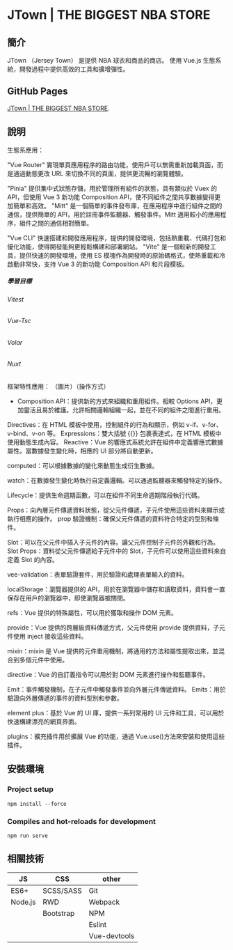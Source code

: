 # JTown | THE BIGGEST NBA STORE

## 簡介

JTown （Jersey Town） 是提供 NBA 球衣和商品的商店。
使用 Vue.js 生態系統，開發過程中提供高效的工具和擴增彈性。

## GitHub Pages

[JTown | THE BIGGEST NBA STORE](https://snowman12320.github.io/hexschool-question/).

## 說明

生態系應用：

"Vue Router" 實現單頁應用程序的路由功能，使用戶可以無需重新加載頁面，而是通過動態更改 URL 來切換不同的頁面，提供更流暢的瀏覽體驗。

"Pinia" 提供集中式狀態存儲，用於管理所有組件的狀態，具有類似於 Vuex 的 API，但使用 Vue 3 新功能 Composition API，使不同組件之間共享數據變得更加簡單和高效。
"Mitt" 是一個簡單的事件發布庫，在應用程序中進行組件之間的通信，提供簡單的 API，用於註冊事件監聽器、觸發事件。Mitt 適用較小的應用程序，組件之間的通信相對簡單。

"Vue CLI" 快速搭建和開發應用程序，提供的開發環境，包括熱重載、代碼打包和優化功能，使得開發能夠更輕鬆構建和部署網站。
"Vite" 是一個較新的開發工具，提供快速的開發環境，使用 ES 模塊作為開發時的原始碼格式，使熱重載和冷啟動非常快，支持 Vue 3 的新功能 Composition API 和片段模板。

##### 學習目標

###### Vitest

###### Vue-Tsc

###### Volar

###### Nuxt

框架特性應用： （圖片）（操作方式）

- Composition API：提供新的方式來組織和重用組件。相較 Options API，更加靈活且易於維護。允許相關邏輯組織一起，並在不同的組件之間進行重用。

Directives：在 HTML 模板中使用，控制組件的行為和顯示，例如 v-if、v-for、v-bind、v-on 等。
Expressions：雙大括號 {{}} 包裹表達式，在 HTML 模板中使用動態生成內容。
Reactive：Vue 的響應式系統允許在組件中定義響應式數據屬性。當數據發生變化時，相應的 UI 部分將自動更新。

computed：可以根據數據的變化來動態生成衍生數據。

watch：在數據發生變化時執行自定義邏輯。可以通過監聽器來觸發特定的操作。

Lifecycle：提供生命週期函數，可以在組件不同生命週期階段執行代碼。

Props：向內層元件傳遞資料狀態，從父元件傳遞，子元件使用這些資料來顯示或執行相應的操作。
prop 驗證機制：確保父元件傳遞的資料符合特定的型別和條件。

Slot：可以在父元件中插入子元件的內容。讓父元件控制子元件的外觀和行為。
Slot Props：資料從父元件傳遞給子元件中的 Slot，子元件可以使用這些資料來自定義 Slot 的內容。

vee-validation：表單驗證套件，用於驗證和處理表單輸入的資料。

localStorage：瀏覽器提供的 API，用於在瀏覽器中儲存和讀取資料，資料會一直保存在用戶的瀏覽器中，即使瀏覽器被關閉。

refs：Vue 提供的特殊屬性，可以用於獲取和操作 DOM 元素。

provide：Vue 提供的跨層級資料傳遞方式，父元件使用 provide 提供資料，子元件使用 inject 接收這些資料。

mixin：mixin 是 Vue 提供的元件重用機制，將通用的方法和屬性提取出來，並混合到多個元件中使用。

directive：Vue 的自訂義指令可以用於對 DOM 元素進行操作和監聽事件。

Emit：事件觸發機制，在子元件中觸發事件並向外層元件傳遞資料。
Emits：用於驗證向外層傳遞的事件的資料型別和參數。

element plus：基於 Vue 的 UI 庫，提供一系列常用的 UI 元件和工具，可以用於快速構建漂亮的網頁界面。

plugins：擴充插件用於擴展 Vue 的功能，通過 Vue.use()方法來安裝和使用這些插件。

## 安裝環境

### Project setup

```
npm install --force
```

### Compiles and hot-reloads for development

```
npm run serve
```

## 相關技術

| JS      | CSS       | other        |
| ------- | --------- | ------------ |
| ES6+    | SCSS/SASS | Git          |
| Node.js | RWD       | Webpack      |
|         | Bootstrap | NPM          |
|         |           | Eslint       |
|         |           | Vue-devtools |
